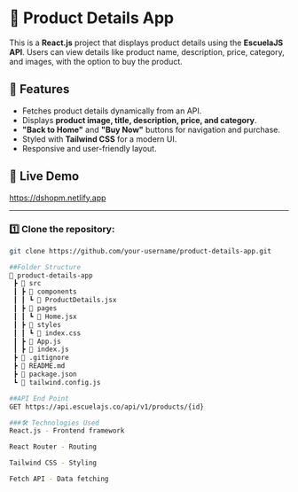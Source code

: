 # 🛒 Product Details App

This is a **React.js** project that displays product details using the **EscuelaJS API**. Users can view details like product name, description, price, category, and images, with the option to buy the product.

## 📌 Features
- Fetches product details dynamically from an API.
- Displays **product image, title, description, price, and category**.
- **"Back to Home"** and **"Buy Now"** buttons for navigation and purchase.
- Styled with **Tailwind CSS** for a modern UI.
- Responsive and user-friendly layout.

## 🚀 Live Demo
https://dshopm.netlify.app

---
### 1️⃣ Clone the repository:
```bash
git clone https://github.com/your-username/product-details-app.git

##Folder Structure
📂 product-details-app
 ┣ 📂 src
 ┃ ┣ 📂 components
 ┃ ┃ ┗ 📜 ProductDetails.jsx
 ┃ ┣ 📂 pages
 ┃ ┃ ┗ 📜 Home.jsx
 ┃ ┣ 📂 styles
 ┃ ┃ ┗ 📜 index.css
 ┃ ┣ 📜 App.js
 ┃ ┣ 📜 index.js
 ┣ 📜 .gitignore
 ┣ 📜 README.md
 ┣ 📜 package.json
 ┗ 📜 tailwind.config.js

##API End Point
GET https://api.escuelajs.co/api/v1/products/{id}

###🛠️ Technologies Used
React.js - Frontend framework

React Router - Routing

Tailwind CSS - Styling

Fetch API - Data fetching




